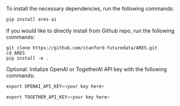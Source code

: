 To install the necessary dependencies, run the following commands:
​
```python
pip install ares-ai
```
If you would like to directly install from Github repo, run the following commands: 

```
git clone https://github.com/stanford-futuredata/ARES.git
cd ARES
pip install -e .
```

Optional: Initalize OpenAI or TogetherAI API key with the following commands:

```python
export OPENAI_API_KEY=<your key here>
```

```python
export TOGETHER_API_KEY=<your key here>
```